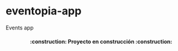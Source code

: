 # eventopia-app
Events app
<h4 align="center">
:construction: Proyecto en construcción :construction:
</h4>
